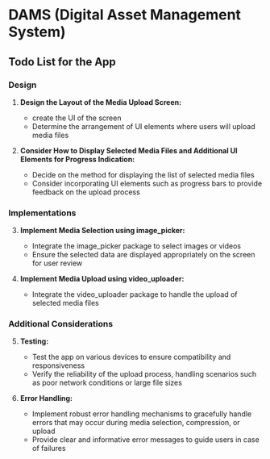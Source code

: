 # DAMS (Digital Asset Management System)

## Todo List for the App

### Design

1. **Design the Layout of the Media Upload Screen:**
   - create the UI of the screen
   - Determine the arrangement of UI elements where users will upload media files

2. **Consider How to Display Selected Media Files and Additional UI Elements for Progress Indication:**
   - Decide on the method for displaying the list of selected media files
   - Consider incorporating UI elements such as progress bars to provide feedback on the upload process

### Implementations

3. **Implement Media Selection using image_picker:**
   - Integrate the image_picker package to select images or videos
   - Ensure the selected data are displayed appropriately on the screen for user review

4. **Implement Media Upload using video_uploader:**
   - Integrate the video_uploader package to handle the upload of selected media files

### Additional Considerations

5. **Testing:**
   - Test the app on various devices to ensure compatibility and responsiveness
   - Verify the reliability of the upload process, handling scenarios such as poor network conditions or large file sizes

7. **Error Handling:**
   - Implement robust error handling mechanisms to gracefully handle errors that may occur during media selection, compression, or upload
   - Provide clear and informative error messages to guide users in case of failures
